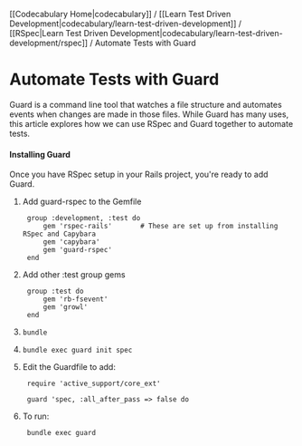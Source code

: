 [[Codecabulary Home|codecabulary]] / [[Learn Test Driven Development|codecabulary/learn-test-driven-development]] / [[RSpec|Learn Test Driven Development|codecabulary/learn-test-driven-development/rspec]] / Automate Tests with Guard

# Automate Tests with Guard

Guard is a command line tool that watches a file structure and automates events when changes are made in those files. While Guard has many uses, this article explores how we can use RSpec and Guard together to automate tests.

#### Installing Guard 

Once you have RSpec setup in your Rails project, you're ready to add Guard.

1) Add guard-rspec to the Gemfile

		group :development, :test do
			gem 'rspec-rails'		# These are set up from installing RSpec and Capybara
			gem 'capybara'
			gem 'guard-rspec'
		end
		
2) Add other :test group gems

		group :test do
			gem 'rb-fsevent'
			gem 'growl'
		end

3) `bundle`

4) `bundle exec guard init spec`

5) Edit the Guardfile to add:

		require 'active_support/core_ext'
		
		guard 'spec, :all_after_pass => false do
		
6) To run:

		bundle exec guard
